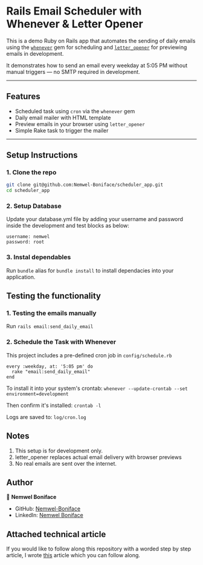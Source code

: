 # Rails Email Scheduler with Whenever & Letter Opener

This is a demo Ruby on Rails app that automates the sending of daily emails using the [`whenever`](https://github.com/javan/whenever) gem for scheduling and [`letter_opener`](https://github.com/ryanb/letter_opener) for previewing emails in development.

It demonstrates how to send an email every weekday at 5:05 PM without manual triggers — no SMTP required in development.

---

## Features

- Scheduled task using `cron` via the `whenever` gem
- Daily email mailer with HTML template
- Preview emails in your browser using `letter_opener`
- Simple Rake task to trigger the mailer

---

## Setup Instructions

### 1. Clone the repo
```bash
git clone git@github.com:Nemwel-Boniface/scheduler_app.git
cd scheduler_app
```

### 2. Setup Database
Update your database.yml file by adding your username and password inside the development and test blocks as below:

```
username: nemwel
password: root
```

### 3. Instal dependables

Run `bundle` alias for `bundle install` to install dependacies into your application.


## Testing the functionality
### 1. Testing the emails manually

Run `rails email:send_daily_email`

### 2. Schedule the Task with Whenever
This project includes a pre-defined cron job in `config/schedule.rb`
```
every :weekday, at: '5:05 pm' do
  rake "email:send_daily_email"
end
```

To install it into your system's crontab: `whenever --update-crontab --set environment=development`

Then confirm it's installed: `crontab -l`

Logs are saved to: `log/cron.log`


## Notes
1. This setup is for development only.
2. letter_opener replaces actual email delivery with browser previews
3. No real emails are sent over the internet.


## Author

👤 **Nemwel Boniface**

- GitHub: [Nemwel-Boniface](https://github.com/Nemwel-Boniface)
- LinkedIn: [Nemwel Boniface](https://www.linkedin.com/in/nemwel-nyandoro/)


## Attached technical article
If you would like to follow along this repository with a worded step by step article, I wrote [this](https://dev.to/nemwelboniface/how-to-automate-daily-task-emails-in-rails-using-whenever-and-cron-724) article which you can follow along.